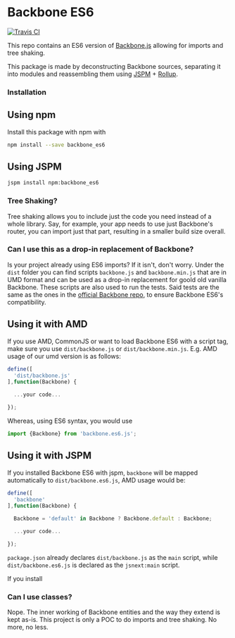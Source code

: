 # Backbone ES6

[![Travis CI](https://travis-ci.org/HuasoFoundries/backbone_es6.svg?branch=master)](https://travis-ci.org/HuasoFoundries/backbone_es6)

This repo contains an ES6 version of [Backbone.js]((https://github.com/jashkenas/backbone)) allowing for imports and tree shaking.

This package is made by deconstructing Backbone sources, separating it into modules and reassembling them using [JSPM](https://github.com/jspm/jspm-cli) + [Rollup](https://github.com/rollup/rollup).

### Installation

## Using npm

Install this package with npm with

```sh
npm install --save backbone_es6
```

## Using JSPM

```sh
jspm install npm:backbone_es6
```

### Tree Shaking?

Tree shaking allows you to include just the code you need instead of a whole library. Say, for example, your app needs to use just Backbone's router, you can import just that part, resulting in a smaller build size overall.



### Can I use this as a drop-in replacement of Backbone?

Is your project already using ES6 imports? If it isn't, don't worry. Under the `dist` folder you can find scripts `backbone.js` and `backbone.min.js` that are in UMD format and can be used as a drop-in replacement for goold old vanilla Backbone. These scripts are also used to run the tests. Said tests are the same as the ones in the [official Backbone repo](https://github.com/jashkenas/backbone), to ensure Backbone ES6's compatibility.

## Using it with AMD

If you use AMD, CommonJS or want to load Backbone ES6 with a script tag, make sure you use `dist/backbone.js` or `dist/backbone.min.js`. E.g. AMD usage of our umd version is as follows:

```js
define([
  'dist/backbone.js'
],function(Backbone) {

  ...your code...

});
```

Whereas, using ES6 syntax, you would use

```js
import {Backbone} from 'backbone.es6.js';
```

## Using it with JSPM

If you installed Backbone ES6 with jspm, `backbone` will be mapped automatically to `dist/backbone.es6.js`, AMD usage would be:

```js
define([
  'backbone'
],function(Backbone) {

  Backbone = 'default' in Backbone ? Backbone.default : Backbone;

  ...your code...

});
```



`package.json` already declares `dist/backbone.js` as the `main` script, while `dist/backbone.es6.js` is declared as the `jsnext:main` script.

If you install


### Can I use classes?

Nope. The inner working of Backbone entities and the way they extend is kept as-is. This project is only a POC to do imports and tree shaking. No more, no less.

